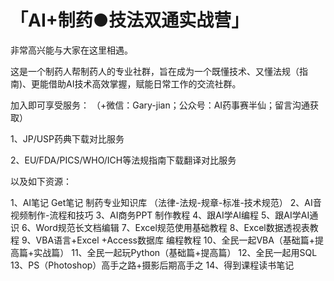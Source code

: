 # 「AI+制药●技法双通实战营」


非常高兴能与大家在这里相遇。  

这是一个制药人帮制药人的专业社群，旨在成为一个既懂技术、又懂法规（指南)、更能借助AI技术高效掌握，赋能日常工作的交流社群。  

加入即可享受服务： （+微信：Gary-jian；公众号：AI药事赛半仙；留言沟通获取）

1、JP/USP药典下载对比服务 

2、EU/FDA/PICS/WHO/ICH等法规指南下载翻译对比服务  

以及如下资源：

1、AI笔记 Get笔记 制药专业知识库 （法律-法规-规章-标准-技术规范）
2、AI音视频制作-流程和技巧
3、AI商务PPT 制作教程
4、跟AI学AI编程
5、跟AI学AI通识
6、Word规范长文档编辑
7、Excel规范使用基础教程
8、Excel数据透视表教程
9、VBA语言+Excel +Access数据库 编程教程
10、全民一起VBA（基础篇+提高篇+实战篇）
11、全民一起玩Python（基础篇+提高篇）
12、全民一起用SQL
13、PS（Photoshop）高手之路+摄影后期高手之
14、得到课程读书笔记
